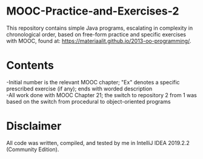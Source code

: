 # MOOC-Practice-and-Exercises-2

This repository contains simple Java programs, escalating in complexity in chronological order, based on free-form practice and specific exercises with MOOC, found at: https://materiaalit.github.io/2013-oo-programming/.  

# Contents
-Initial number is the relevant MOOC chapter; "Ex" denotes a specific prescribed exercise (if any); ends with worded description  
-All work done with MOOC Chapter 21; the switch to repository 2 from 1 was based on the switch from procedural to object-oriented programs

# Disclaimer
All code was written, compiled, and tested by me in IntelliJ IDEA 2019.2.2 (Community Edition).
